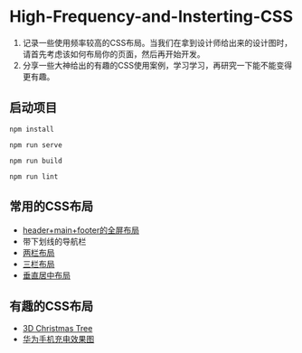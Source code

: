 # High-Frequency-and-Insterting-CSS

1. 记录一些使用频率较高的CSS布局。当我们在拿到设计师给出来的设计图时，请首先考虑该如何布局你的页面，然后再开始开发。
2. 分享一些大神给出的有趣的CSS使用案例，学习学习，再研究一下能不能变得更有趣。

## 启动项目
```
npm install

npm run serve

npm run build

npm run lint
```

## 常用的CSS布局

- [header+main+footer的全屏布局](https://github.com/JCHappytime/High-Frequency-and-Interesting-CSS/issues/1)
- 带下划线的导航栏
- [两栏布局](https://github.com/JCHappytime/High-Frequency-and-Interesting-CSS/issues/7)
- [三栏布局](https://github.com/JCHappytime/High-Frequency-and-Interesting-CSS/issues/8)
- [垂直居中布局](https://github.com/JCHappytime/High-Frequency-and-Interesting-CSS/issues/9)

## 有趣的CSS布局

- [3D Christmas Tree](https://github.com/JCHappytime/High-Frequency-and-Interesting-CSS/issues/3)
- [华为手机充电效果图](https://github.com/JCHappytime/High-Frequency-and-Interesting-CSS/issues/6)
